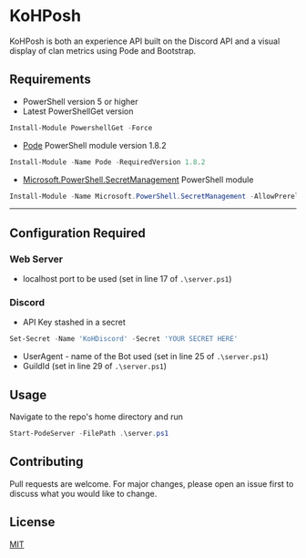 # KoHPosh

KoHPosh is both an experience API built on the Discord API and a visual display of clan metrics using Pode and Bootstrap.

## Requirements
- PowerShell version 5 or higher
- Latest PowerShellGet version
```powershell
Install-Module PowershellGet -Force
```
- [Pode](https://badgerati.github.io/Pode/) PowerShell module version 1.8.2
```powershell
Install-Module -Name Pode -RequiredVersion 1.8.2
```
- [Microsoft.PowerShell.SecretManagement](https://www.powershellgallery.com/packages/Microsoft.PowerShell.SecretManagement/0.5.5-preview6) PowerShell module
```powershell
Install-Module -Name Microsoft.PowerShell.SecretManagement -AllowPrerelease
```
---
## Configuration Required

### Web Server

- localhost port to be used (set in line 17 of `.\server.ps1`)

### Discord

- API Key stashed in a secret
```powershell
Set-Secret -Name 'KoHDiscord' -Secret 'YOUR SECRET HERE'
```
- UserAgent - name of the Bot used (set in line 25 of `.\server.ps1`)
- GuildId (set in line 29 of `.\server.ps1`)

## Usage

Navigate to the repo's home directory and run
```powershell
Start-PodeServer -FilePath .\server.ps1
```

## Contributing
Pull requests are welcome. For major changes, please open an issue first to discuss what you would like to change.

## License
[MIT](https://choosealicense.com/licenses/mit/)
